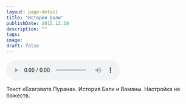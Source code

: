 ```yaml
---
layout: page-detail
title: "История Бали"
publishDate: 2015.12.18
description: ""
tags:
image:
draft: false
---
```


<audio title="2015.12.18 - История Бали.mp3" src="https://filer-api.advayta.org/v1.0/public/files/75455" controls=""></audio>

 Текст «Бхагавата Пурана». История Бали и Ваманы. Настройка на божеств. 

  
